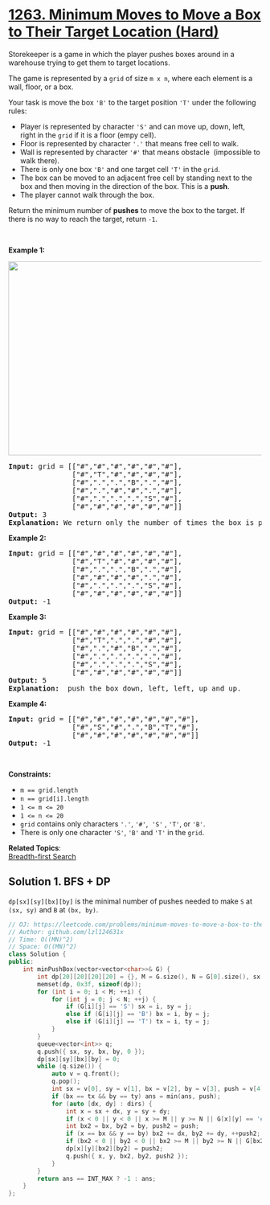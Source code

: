 # [1263. Minimum Moves to Move a Box to Their Target Location (Hard)](https://leetcode.com/problems/minimum-moves-to-move-a-box-to-their-target-location/)

<p>Storekeeper is a&nbsp;game&nbsp;in which the player pushes boxes around in a warehouse&nbsp;trying to get them to target locations.</p>

<p>The game is represented by a <code>grid</code> of size&nbsp;<code>m x n</code>, where each element is a wall, floor, or a box.</p>

<p>Your task is move the box <code>'B'</code> to the target position <code>'T'</code> under the following rules:</p>

<ul>
	<li>Player is represented by character <code>'S'</code>&nbsp;and&nbsp;can move up, down, left, right in the <code>grid</code> if it is a floor (empy cell).</li>
	<li>Floor is represented by character <code>'.'</code> that means free cell to walk.</li>
	<li>Wall is represented by character <code>'#'</code> that means obstacle&nbsp;&nbsp;(impossible to walk there).&nbsp;</li>
	<li>There is only one box <code>'B'</code> and one&nbsp;target cell <code>'T'</code> in the <code>grid</code>.</li>
	<li>The box can be moved to an adjacent free cell by standing next to the box and then moving in the direction of the box. This is a <strong>push</strong>.</li>
	<li>The player cannot walk through the box.</li>
</ul>

<p>Return the minimum number of <strong>pushes</strong> to move the box to the target. If there is no way to reach the target, return&nbsp;<code>-1</code>.</p>

<p>&nbsp;</p>
<p><strong>Example 1:</strong></p>

<p><strong><img alt="" src="https://assets.leetcode.com/uploads/2019/11/06/sample_1_1620.png" style="width: 520px; height: 386px;"></strong></p>

<pre><strong>Input:</strong> grid = [["#","#","#","#","#","#"],
               ["#","T","#","#","#","#"],
&nbsp;              ["#",".",".","B",".","#"],
&nbsp;              ["#",".","#","#",".","#"],
&nbsp;              ["#",".",".",".","S","#"],
&nbsp;              ["#","#","#","#","#","#"]]
<strong>Output:</strong> 3
<strong>Explanation: </strong>We return only the number of times the box is pushed.</pre>

<p><strong>Example 2:</strong></p>

<pre><strong>Input:</strong> grid = [["#","#","#","#","#","#"],
               ["#","T","#","#","#","#"],
&nbsp;              ["#",".",".","B",".","#"],
&nbsp;              ["#","#","#","#",".","#"],
&nbsp;              ["#",".",".",".","S","#"],
&nbsp;              ["#","#","#","#","#","#"]]
<strong>Output:</strong> -1
</pre>

<p><strong>Example 3:</strong></p>

<pre><strong>Input:</strong> grid = [["#","#","#","#","#","#"],
&nbsp;              ["#","T",".",".","#","#"],
&nbsp;              ["#",".","#","B",".","#"],
&nbsp;              ["#",".",".",".",".","#"],
&nbsp;              ["#",".",".",".","S","#"],
&nbsp;              ["#","#","#","#","#","#"]]
<strong>Output:</strong> 5
<strong>Explanation:</strong>  push the box down, left, left, up and up.
</pre>

<p><strong>Example 4:</strong></p>

<pre><strong>Input:</strong> grid = [["#","#","#","#","#","#","#"],
&nbsp;              ["#","S","#",".","B","T","#"],
&nbsp;              ["#","#","#","#","#","#","#"]]
<strong>Output:</strong> -1
</pre>

<p>&nbsp;</p>
<p><strong>Constraints:</strong></p>

<ul>
	<li><code>m ==&nbsp;grid.length</code></li>
	<li><code>n ==&nbsp;grid[i].length</code></li>
	<li><code>1 &lt;= m &lt;= 20</code></li>
	<li><code>1 &lt;= n &lt;= 20</code></li>
	<li><code>grid</code> contains only characters&nbsp;<code>'.'</code>, <code>'#'</code>,&nbsp; <code>'S'</code> , <code>'T'</code>,&nbsp;or <code>'B'</code>.</li>
	<li>There is only one character&nbsp;<code>'S'</code>, <code>'B'</code>&nbsp;<font face="sans-serif, Arial, Verdana, Trebuchet MS">and&nbsp;</font><code>'T'</code>&nbsp;in the <code>grid</code>.</li>
</ul>


**Related Topics**:  
[Breadth-first Search](https://leetcode.com/tag/breadth-first-search/)

## Solution 1. BFS + DP

`dp[sx][sy][bx][by]` is the minimal number of pushes needed to make `S` at `(sx, sy)` and `B` at `(bx, by)`.

```cpp
// OJ: https://leetcode.com/problems/minimum-moves-to-move-a-box-to-their-target-location/
// Author: github.com/lzl124631x
// Time: O((MN)^2)
// Space: O((MN)^2)
class Solution {
public:
    int minPushBox(vector<vector<char>>& G) {
        int dp[20][20][20][20] = {}, M = G.size(), N = G[0].size(), sx, sy, bx, by, tx, ty, dirs[4][2] = {{0,1},{0,-1},{1,0},{-1,0}}, ans = INT_MAX;
        memset(dp, 0x3f, sizeof(dp));
        for (int i = 0; i < M; ++i) {
            for (int j = 0; j < N; ++j) {
                if (G[i][j] == 'S') sx = i, sy = j;
                else if (G[i][j] == 'B') bx = i, by = j;
                else if (G[i][j] == 'T') tx = i, ty = j;
            }
        }
        queue<vector<int>> q;
        q.push({ sx, sy, bx, by, 0 });
        dp[sx][sy][bx][by] = 0;
        while (q.size()) {
            auto v = q.front();
            q.pop();
            int sx = v[0], sy = v[1], bx = v[2], by = v[3], push = v[4];
            if (bx == tx && by == ty) ans = min(ans, push);
            for (auto [dx, dy] : dirs) {
                int x = sx + dx, y = sy + dy;
                if (x < 0 || y < 0 || x >= M || y >= N || G[x][y] == '#') continue;
                int bx2 = bx, by2 = by, push2 = push;
                if (x == bx && y == by) bx2 += dx, by2 += dy, ++push2;
                if (bx2 < 0 || by2 < 0 || bx2 >= M || by2 >= N || G[bx2][by2] == '#' || push2 >= dp[x][y][bx2][by2]) continue;
                dp[x][y][bx2][by2] = push2;
                q.push({ x, y, bx2, by2, push2 });
            }
        }
        return ans == INT_MAX ? -1 : ans;
    }
};
```
